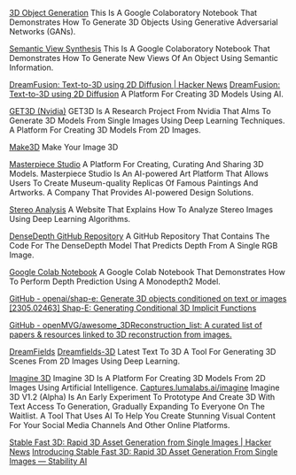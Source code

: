 
[3D Object Generation](https://colab.research.google.com/drive/1FcQibnjfp4mpn_WJiQlVBRJMkhSMZqbU)
This Is A Google Colaboratory Notebook That Demonstrates How To Generate 3D Objects Using Generative Adversarial Networks (GANs).

[Semantic View Synthesis](https://colab.research.google.com/drive/1iT5PfK7zl1quAOwC227GfBjieFMVHjI5)
This Is A Google Colaboratory Notebook That Demonstrates How To Generate New Views Of An Object Using Semantic Information.

[DreamFusion: Text-to-3D using 2D Diffusion | Hacker News](https://news.ycombinator.com/item?id=33025446)
[DreamFusion: Text-to-3D using 2D Diffusion](https://dreamfusion3d.github.io/)
A Platform For Creating 3D Models Using AI.

[GET3D (Nvidia)](https://nv-tlabs.github.io/GET3D/)
GET3D Is A Research Project From Nvidia That AIms To Generate 3D Models From Single Images Using Deep Learning Techniques. A Platform For Creating 3D Models From 2D Images.

[Make3D](http://make3d.app)
Make Your Image 3D

[Masterpiece Studio](https://masterpiecestudio.com/)
A Platform For Creating, Curating And Sharing 3D Models.
Masterpiece Studio Is An AI-powered Art Platform That Allows Users To Create Museum-quality Replicas Of Famous Paintings And Artworks.
A Company That Provides AI-powered Design Solutions.

[Stereo Analysis](http://stereo.jpn.org/jpn/stphmkr/google/colabe.html)
A Website That Explains How To Analyze Stereo Images Using Deep Learning Algorithms.

[DenseDepth GitHub Repository](https://github.com/ialhashim/DenseDepth)
A GitHub Repository That Contains The Code For The DenseDepth Model That Predicts Depth From A Single RGB Image.

[Google Colab Notebook](https://colab.research.google.com/github/p-ranav/merged_depth/blob/master/merged_depth/nets/monodepth2/depth_prediction_example.ipynb)
A Google Colab Notebook That Demonstrates How To Perform Depth Prediction Using A Monodepth2 Model.

[GitHub - openai/shap-e: Generate 3D objects conditioned on text or images](https://github.com/openai/shap-e)
[[2305.02463] Shap-E: Generating Conditional 3D Implicit Functions](https://arxiv.org/abs/2305.02463)

[GitHub - openMVG/awesome_3DReconstruction_list: A curated list of papers & resources linked to 3D reconstruction from images.](https://github.com/openMVG/awesome_3DReconstruction_list)

[DreamFields](https://colab.research.google.com/drive/1u5-zA330gbNGKVfXMW5e3cmllbfafNNB?usp=sharing)
[Dreamfields-3D](https://github.com/shengyu-meng/dreamfields-3D)
Latest Text To 3D
A Tool For Generating 3D Scenes From 2D Images Using Deep Learning.

[Imagine 3D](https://captures.lumalabs.ai/imagine)
Imagine 3D Is A Platform For Creating 3D Models From 2D Images Using Artificial Intelligence.
[Captures.lumalabs.ai/imagine](https://captures.lumalabs.ai/imagine)
Imagine 3D V1.2 (Alpha) Is An Early Experiment To Prototype And Create 3D With Text Access To Generation, Gradually Expanding To Everyone On The Waitlist.
A Tool That Uses AI To Help You Create Stunning Visual Content For Your Social Media Channels And Other Online Platforms.

[Stable Fast 3D: Rapid 3D Asset Generation from Single Images | Hacker News](https://news.ycombinator.com/item?id=41130042)
[Introducing Stable Fast 3D: Rapid 3D Asset Generation From Single Images — Stability AI](https://stability.ai/news/introducing-stable-fast-3d)

